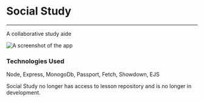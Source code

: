 # Social Study
----
A collaborative study aide

![A screenshot of the app](/public/images/Social&#32;Study&#32;Screenshot.png)

### Technologies Used
Node, Express, MonogoDb, Passport, Fetch, Showdown, EJS

Social Study no longer has access to lesson repository and is no longer in development.
